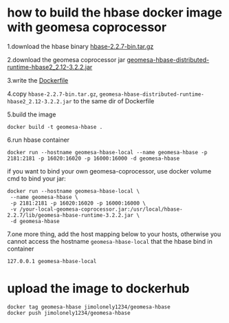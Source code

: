 # how to build the hbase docker image with geomesa coprocessor

1.download the hbase binary [hbase-2.2.7-bin.tar.gz](http://archive.apache.org/dist/hbase/)

2.download the geomesa coprocessor jar [geomesa-hbase-distributed-runtime-hbase2_2.12-3.2.2.jar](https://github.com/locationtech/geomesa/releases)

3.write the [Dockerfile](./Dockerfile)

4.copy `hbase-2.2.7-bin.tar.gz`, `geomesa-hbase-distributed-runtime-hbase2_2.12-3.2.2.jar` to the same dir of Dockerfile

5.build the image

```shell
docker build -t geomesa-hbase .
```

6.run hbase container

```shell
docker run --hostname geomesa-hbase-local --name geomesa-hbase -p 2181:2181 -p 16020:16020 -p 16000:16000 -d geomesa-hbase
```

if you want to bind your own geomesa-coprocessor, use docker volume cmd to bind your jar:

```shell
docker run --hostname geomesa-hbase-local \
 --name geomesa-hbase \
 -p 2181:2181 -p 16020:16020 -p 16000:16000 \ 
 -v /your-local-geomesa-coprocessor.jar:/usr/local/hbase-2.2.7/lib/geomesa-hbase-runtime-3.2.2.jar \ 
 -d geomesa-hbase
```

7.one more thing, add the host mapping below to your hosts, otherwise you cannot access the hostname `geomesa-hbase-local` that the hbase bind in container 

```shell
127.0.0.1 geomesa-hbase-local
```

# upload the image to dockerhub

```shell
docker tag geomesa-hbase jimolonely1234/geomesa-hbase
docker push jimolonely1234/geomesa-hbase
```






